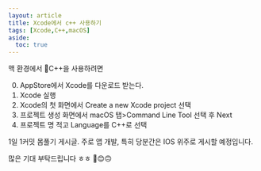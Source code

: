 ```yaml
---
layout: article
title: Xcode에서 c++ 사용하기
tags: [Xcode,C++,macOS]
aside:
  toc: true
---
```


맥 환경에서 C++을 사용하려면

0. AppStore에서 Xcode를 다운로드 받는다.
1. Xcode 실행
2. Xcode의 첫 화면에서 Create a new Xcode project 선택
3. 프로젝트 생성 화면에서 macOS 탭>Command Line Tool 선택 후 Next
4. 프로젝트 명 적고 Language를 C++로 선택

1일 1커밋 몸풀기 게시글. 주로 앱 개발, 특히 당분간은 IOS 위주로 게시할 예정입니다.

많은 기대 부탁드립니다 ㅎㅎ 😊🙃
